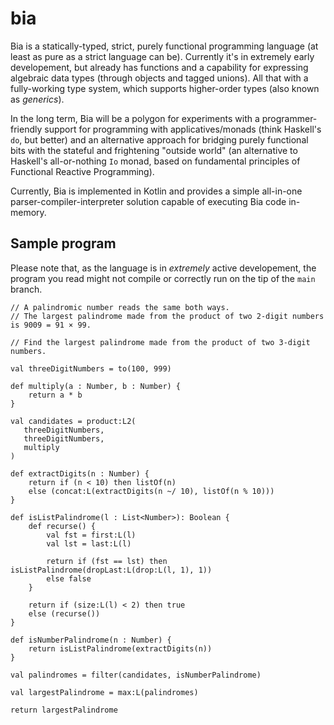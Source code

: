 # bia

Bia is a statically-typed, strict, purely functional programming language (at least as pure as a strict language can be). Currently it's in extremely early developement, but already has functions and a capability for expressing algebraic data types (through objects and tagged unions). All that with a fully-working type system, which supports higher-order types (also known as _generics_).

In the long term, Bia will be a polygon for experiments with a programmer-friendly support for programming with applicatives/monads (think Haskell's `do`, but better) and an alternative approach for bridging purely functional bits with the stateful and frightening "outside world" (an alternative to Haskell's all-or-nothing `Io` monad, based on fundamental principles of Functional Reactive Programming).

Currently, Bia is implemented in Kotlin and provides a simple all-in-one parser-compiler-interpreter solution capable of executing Bia code in-memory.

## Sample program

Please note that, as the language is in _extremely_ active developement, the program you read might not compile or correctly run on the tip of the `main` branch.

```
// A palindromic number reads the same both ways.
// The largest palindrome made from the product of two 2-digit numbers is 9009 = 91 × 99.

// Find the largest palindrome made from the product of two 3-digit numbers.

val threeDigitNumbers = to(100, 999)

def multiply(a : Number, b : Number) {
    return a * b
}

val candidates = product:L2(
   threeDigitNumbers,
   threeDigitNumbers,
   multiply
)

def extractDigits(n : Number) {
    return if (n < 10) then listOf(n)
    else (concat:L(extractDigits(n ~/ 10), listOf(n % 10)))
}

def isListPalindrome(l : List<Number>): Boolean {
    def recurse() {
        val fst = first:L(l)
        val lst = last:L(l)

        return if (fst == lst) then isListPalindrome(dropLast:L(drop:L(l, 1), 1))
        else false
    }

    return if (size:L(l) < 2) then true
    else (recurse())
}

def isNumberPalindrome(n : Number) {
    return isListPalindrome(extractDigits(n))
}

val palindromes = filter(candidates, isNumberPalindrome)

val largestPalindrome = max:L(palindromes)

return largestPalindrome
```
